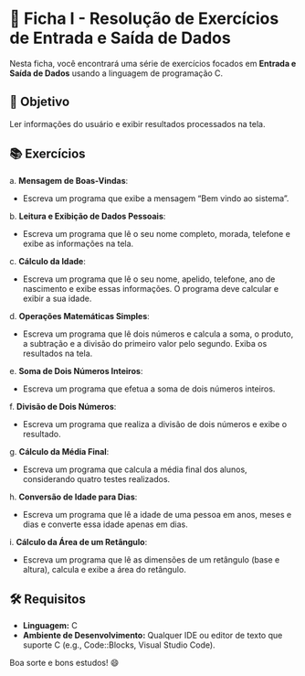 # 📝 Ficha I - Resolução de Exercícios de Entrada e Saída de Dados

Nesta ficha, você encontrará uma série de exercícios focados em **Entrada e Saída de Dados** usando a linguagem de programação C. 


## 📌 Objetivo

Ler informações do usuário e exibir resultados processados na tela.

## 📚 Exercícios

a. **Mensagem de Boas-Vindas**: 
   - Escreva um programa que exibe a mensagem “Bem vindo ao sistema”.

b. **Leitura e Exibição de Dados Pessoais**:
   - Escreva um programa que lê o seu nome completo, morada, telefone e exibe as informações na tela.

c. **Cálculo da Idade**:
   - Escreva um programa que lê o seu nome, apelido, telefone, ano de nascimento e exibe essas informações. O programa deve calcular e exibir a sua idade.

d. **Operações Matemáticas Simples**:
   - Escreva um programa que lê dois números e calcula a soma, o produto, a subtração e a divisão do primeiro valor pelo segundo. Exiba os resultados na tela.

e. **Soma de Dois Números Inteiros**:
   - Escreva um programa que efetua a soma de dois números inteiros.

f. **Divisão de Dois Números**:
   - Escreva um programa que realiza a divisão de dois números e exibe o resultado.

g. **Cálculo da Média Final**:
   - Escreva um programa que calcula a média final dos alunos, considerando quatro testes realizados.

h. **Conversão de Idade para Dias**:
   - Escreva um programa que lê a idade de uma pessoa em anos, meses e dias e converte essa idade apenas em dias.

i. **Cálculo da Área de um Retângulo**:
   - Escreva um programa que lê as dimensões de um retângulo (base e altura), calcula e exibe a área do retângulo.

## 🛠️ Requisitos

- **Linguagem:** C
- **Ambiente de Desenvolvimento:** Qualquer IDE ou editor de texto que suporte C (e.g., Code::Blocks, Visual Studio Code).

Boa sorte e bons estudos! 😄

